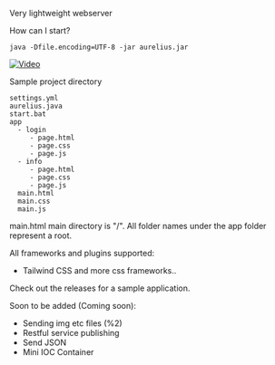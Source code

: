 Very lightweight webserver

How can I start?
```
java -Dfile.encoding=UTF-8 -jar aurelius.jar
```

[![Video](https://img.youtube.com/vi/2iYVnlc3LbA/maxresdefault.jpg)](https://www.youtube.com/watch?v=2iYVnlc3LbA)


Sample project directory
```
settings.yml
aurelius.java
start.bat
app 
  - login
     - page.html
     - page.css
     - page.js
  - info
     - page.html
     - page.css
     - page.js
  main.html
  main.css
  main.js
```
main.html main directory is "/". All folder names under the app folder represent a root.

All frameworks and plugins supported:
- Tailwind CSS and more css frameworks..

Check out the releases for a sample application.

Soon to be added (Coming soon):
- Sending img etc files (%2)
- Restful service publishing
- Send JSON
- Mini IOC Container

